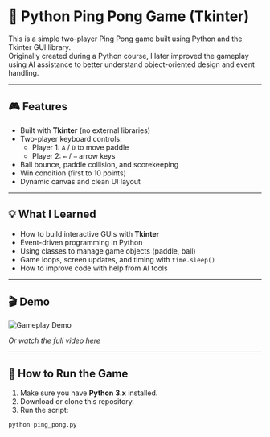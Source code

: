 # 🏓 Python Ping Pong Game (Tkinter)

This is a simple two-player Ping Pong game built using Python and the Tkinter GUI library.  
Originally created during a Python course, I later improved the gameplay using AI assistance to better understand object-oriented design and event handling.

---

## 🎮 Features

- Built with **Tkinter** (no external libraries)
- Two-player keyboard controls:
  - Player 1: `A` / `D` to move paddle
  - Player 2: `←` / `→` arrow keys
- Ball bounce, paddle collision, and scorekeeping
- Win condition (first to 10 points)
- Dynamic canvas and clean UI layout

---

## 💡 What I Learned

- How to build interactive GUIs with **Tkinter**
- Event-driven programming in Python
- Using classes to manage game objects (paddle, ball)
- Game loops, screen updates, and timing with `time.sleep()`
- How to improve code with help from AI tools

---

## 🎬 Demo

<!-- Replace with your GIF file name once added -->
![Gameplay Demo](demo.gif)

*Or watch the full video [here](demo.mp4)*

---

## 🚀 How to Run the Game

1. Make sure you have **Python 3.x** installed.
2. Download or clone this repository.
3. Run the script:

```bash
python ping_pong.py
